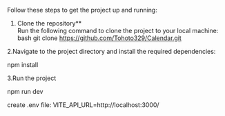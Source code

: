 Follow these steps to get the project up and running:

1. Clone the repository**  
   Run the following command to clone the project to your local machine:
   bash
   git clone https://github.com/Tohoto329/Calendar.git

2.Navigate to the project directory and install the required dependencies:

  npm install

3.Run the project

  npm run dev


create .env file:
VITE_API_URL=http://localhost:3000/